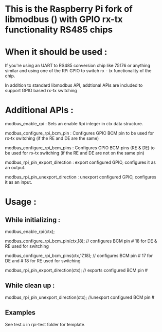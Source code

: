 # This is the Raspberry Pi fork of libmodbus () with GPIO rx-tx functionality RS485 chips

# When it should be used :

If you're using an UART to RS485 conversion chip like 75176 or anything similar and using one of the RPi GPIO
to switch rx - tx functionality of the chip.

In addition to standard libmodbus API, addtional APIs are included to support GPIO based rx-tx switching

# Additional APIs :

modbus_enable_rpi                 : Sets an enable Rpi integer in ctx data structure.

modbus_configure_rpi_bcm_pin      : Configures GPIO BCM pin to be used for rx-tx switching (if the RE and DE are the same)

modbus_configure_rpi_bcm_pins      : Configures GPIO BCM pins (RE & DE) to be used for rx-tx switching (if the RE and DE are not on the same pin)

modbus_rpi_pin_export_direction   : export configured GPIO, configures it as an output.

modbus_rpi_pin_unexport_direction : unexport configured GPIO, configures it as an input.

# Usage :

## While initializing :

modbus_enable_rpi(ctx);

modbus_configure_rpi_bcm_pin(ctx,18);   // configures BCM pin # 18 for DE & RE used for switching

modbus_configure_rpi_bcm_pins(ctx,17,18);   // configures BCM pin # 17 for DE and # 18 for RE used for switching

modbus_rpi_pin_export_direction(ctx);   // exports configured BCM pin #

## While clean up :

modbus_rpi_pin_unexport_direction(ctx); //unexport configured BCM pin #

## Examples

See test.c in rpi-test folder for template.
